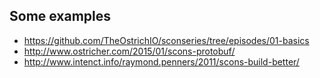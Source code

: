 ## Some examples
- https://github.com/TheOstrichIO/sconseries/tree/episodes/01-basics 
- http://www.ostricher.com/2015/01/scons-protobuf/
- http://www.intenct.info/raymond.penners/2011/scons-build-better/
